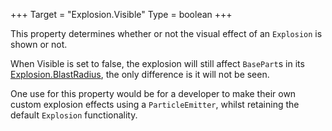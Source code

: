 +++
Target = "Explosion.Visible"
Type = boolean
+++

This property determines whether or not the visual effect of an `Explosion` is shown or not.When Visible is set to false, the explosion will still affect `BasePart`s in its [Explosion.BlastRadius](https://developer.roblox.com/api-reference/property/Explosion/BlastRadius), the only difference is it will not be seen.One use for this property would be for a developer to make their own custom explosion effects using a `ParticleEmitter`, whilst retaining the default `Explosion` functionality.